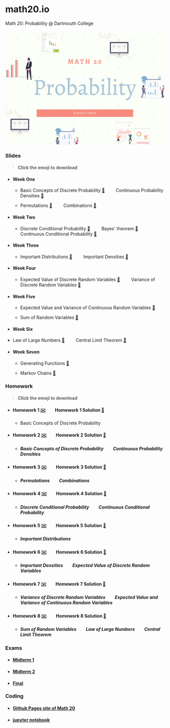 # math20.io
Math 20: Probability @ Dartmouth College

<p align = "center" >
<img src="./images/Math 20.png" alt="" width="600">
</p>

### Slides 
> #### Click the emoji to download

* #### Week One

  * Basic Concepts of Discrete Probability [:pancakes:](https://github.com/fudab/math20.io/tree/master/slides/M20_Lec1.pdf) &nbsp; &nbsp; &nbsp; &nbsp; Continuous Probability Densities [:pancakes:](https://github.com/fudab/math20.io/tree/master/slides/M20_Lec2.pdf)

  * Permutations [:pancakes:](https://github.com/fudab/math20.io/tree/master/slides/M20_Lec3.pdf) &nbsp; &nbsp; &nbsp; &nbsp; Combinations [:pancakes:](https://github.com/fudab/math20.io/tree/master/slides/M20_Lec4.pdf)

* #### Week Two

  * Discrete Conditional Probability [:pancakes:](https://github.com/fudab/math20.io/tree/master/slides/M20_Lec5A.pdf) &nbsp; &nbsp; &nbsp; &nbsp; Bayes' theorem [:pancakes:](https://github.com/fudab/math20.io/tree/master/slides/M20_Lec5B.pdf) &nbsp; &nbsp; &nbsp; &nbsp; Continuous Conditional Probability [:pancakes:](https://github.com/fudab/math20.io/tree/master/slides/M20_Lec6.pdf)

* #### Week Three

  * Important Distributions [:fried_egg:](https://github.com/fudab/math20.io/tree/master/slides/M20_Lec7A.pdf) &nbsp; &nbsp; &nbsp; &nbsp; Important Densities [:fried_egg:](https://github.com/fudab/math20.io/tree/master/slides/M20_Lec7B.pdf)

* #### Week Four

  * Expected Value of Discrete Random Variables [:fried_egg:](https://github.com/fudab/math20.io/tree/master/slides/M20_Lec8.pdf) &nbsp; &nbsp; &nbsp; &nbsp; Variance of Discrete Random Variables [:fried_egg:](https://github.com/fudab/math20.io/tree/master/slides/M20_Lec9.pdf)

* #### Week Five

  * Expected Value and Variance of Continuous Random Variables [:fried_egg:](https://github.com/fudab/math20.io/tree/master/slides/M20_Lec10.pdf)


  * Sum of Random Variables [:fried_egg:](https://github.com/fudab/math20.io/tree/master/slides/M20_Lec11.pdf)

* #### Week Six

* Law of Large Numbers [:ice_cream:](https://github.com/fudab/math20.io/tree/master/slides/M20_Lec12A.pdf) &nbsp; &nbsp; &nbsp; &nbsp; Central Limit Theorem [:ice_cream:](https://github.com/fudab/math20.io/tree/master/slides/M20_Lec12B.pdf)

* #### Week Seven

  * Generating Functions [:ice_cream:](https://github.com/fudab/math20.io/tree/master/slides/M20_Lec13.pdf)

  * Markov Chains [:ice_cream:](https://github.com/fudab/math20.io/tree/master/slides/M20_Lec14.pdf)


### Homework
> #### Click the emoji to download

* #### Homework 1 [:envelope:](https://github.com/fudab/math20.io/tree/master/homework/M20_HW1.pdf)  &nbsp; &nbsp; &nbsp; &nbsp; Homework 1 Solution [:incoming_envelope:](https://github.com/fudab/math20.io/tree/master/homework/solution/M20_HW1_Solution.pdf)  
  *  Basic Concepts of Discrete Probability
  
* #### Homework 2 [:envelope:](https://github.com/fudab/math20.io/tree/master/homework/M20_HW2.pdf) &nbsp; &nbsp; &nbsp; &nbsp; Homework 2 Solution [:incoming_envelope:](https://github.com/fudab/math20.io/tree/master/homework/solution/M20_HW2_Solution.pdf) 
  * ##### Basic Concepts of Discrete Probability &nbsp; &nbsp; &nbsp; &nbsp; Continuous Probability Densities
  
* #### Homework 3 [:envelope:](https://github.com/fudab/math20.io/tree/master/homework/M20_HW3.pdf) &nbsp; &nbsp; &nbsp; &nbsp; Homework 3 Solution [:incoming_envelope:](https://github.com/fudab/math20.io/tree/master/homework/solution/M20_HW3_Solution.pdf) 
  * #####  Permutations &nbsp; &nbsp; &nbsp; &nbsp; Combinations
  
* #### Homework 4 [:envelope:](https://github.com/fudab/math20.io/tree/master/homework/M20_HW4.pdf) &nbsp; &nbsp; &nbsp; &nbsp; Homework 4 Solution [:incoming_envelope:](https://github.com/fudab/math20.io/tree/master/homework/solution/M20_HW4_Solution.pdf) 
  * ##### Discrete Conditional Probability &nbsp; &nbsp; &nbsp; &nbsp; Continuous Conditional Probability
  
* #### Homework 5 [:envelope:](https://github.com/fudab/math20.io/tree/master/homework/M20_HW5.pdf) &nbsp; &nbsp; &nbsp; &nbsp; Homework 5 Solution [:incoming_envelope:](https://github.com/fudab/math20.io/tree/master/homework/solution/M20_HW5_Solution.pdf) 
  * ##### Important Distributions

* #### Homework 6 [:envelope:](https://github.com/fudab/math20.io/tree/master/homework/M20_HW6.pdf) &nbsp; &nbsp; &nbsp; &nbsp; Homework 6 Solution [:incoming_envelope:](https://github.com/fudab/math20.io/tree/master/homework/solution/M20_HW6_Solution.pdf) 
  * ##### Important Densities &nbsp; &nbsp; &nbsp; &nbsp; Expected Value of Discrete Random Variables
  
* #### Homework 7 [:envelope:](https://github.com/fudab/math20.io/tree/master/homework/M20_HW7.pdf) &nbsp; &nbsp; &nbsp; &nbsp; Homework 7 Solution [:incoming_envelope:](https://github.com/fudab/math20.io/tree/master/homework/solution/M20_HW7_Solution.pdf) 
  * ##### Variance of Discrete Random Variables &nbsp; &nbsp; &nbsp; &nbsp; Expected Value and Variance of Continuous Random Variables
  
* #### Homework 8 [:envelope:](https://github.com/fudab/math20.io/tree/master/homework/M20_HW8.pdf) &nbsp; &nbsp; &nbsp; &nbsp; Homework 8 Solution [:incoming_envelope:](https://github.com/fudab/math20.io/tree/master/homework/solution/M20_HW8_Solution.pdf) 
  * ##### Sum of Random Variables &nbsp; &nbsp; &nbsp; &nbsp; Law of Large Numbers &nbsp; &nbsp; &nbsp; &nbsp; Central Limit Theorem
  
### Exams

* #### [Midterm 1](https://github.com/fudab/math20.io/tree/master/exams/Midterm1.pdf)
* #### [Midterm 2](https://github.com/fudab/math20.io/tree/master/exams/Midterm2.pdf)
* #### [Final](https://github.com/fudab/math20.io/tree/master/exams/Final.pdf)

### Coding

* #### [Github Pages site of Math 20](https://fudab.github.io/math20) 

* #### [jupyter notebook](https://github.com/fudab/math20.io/tree/master/scripts)
